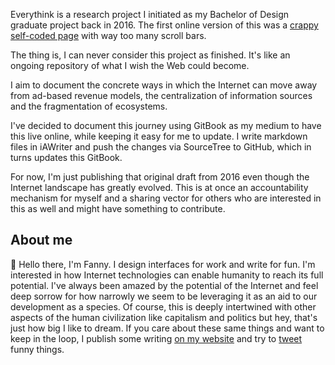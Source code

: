 Everythink is a research project I initiated as my Bachelor of Design graduate project back in 2016. The first online version of this was a [crappy self-coded page](http://fannyvassilatos.github.io/pdfe/tests2.html) with way too many scroll bars.

The thing is, I can never consider this project as finished. It's like an ongoing repository of what I wish the Web could become. 

I aim to document the concrete ways in which the Internet can move away from ad-based revenue models, the centralization of information sources and the fragmentation of ecosystems. 

I've decided to document this journey using GitBook as my medium to have this live online, while keeping it easy for me to update. I write markdown files in iAWriter and push the changes via SourceTree to GitHub, which in turns updates this GitBook.

For now, I'm just publishing that original draft from 2016 even though the Internet landscape has greatly evolved. This is at once an accountability mechanism for myself and a sharing vector for others who are interested in this as well and might have something to contribute.

## About me

👋 Hello there, I'm Fanny.
I design interfaces for work and write for fun.
I'm interested in how Internet technologies can enable humanity to reach its full potential. 
I've always been amazed by the potential of the Internet and feel deep sorrow for how narrowly we seem to be leveraging it as an aid to our development as a species. 
Of course, this is deeply intertwined with other aspects of the human civilization like capitalism and politics but hey, that's just how big I like to dream.
If you care about these same things and want to keep in the loop, I publish some writing [on my website](https://www.fannyvassilatos.com) and try to [tweet](https://twitter.com/FannyVassilatos) funny things.

<!-- More about me on my [/now](https://www.fannyvassilatos.com/now) page. -->

